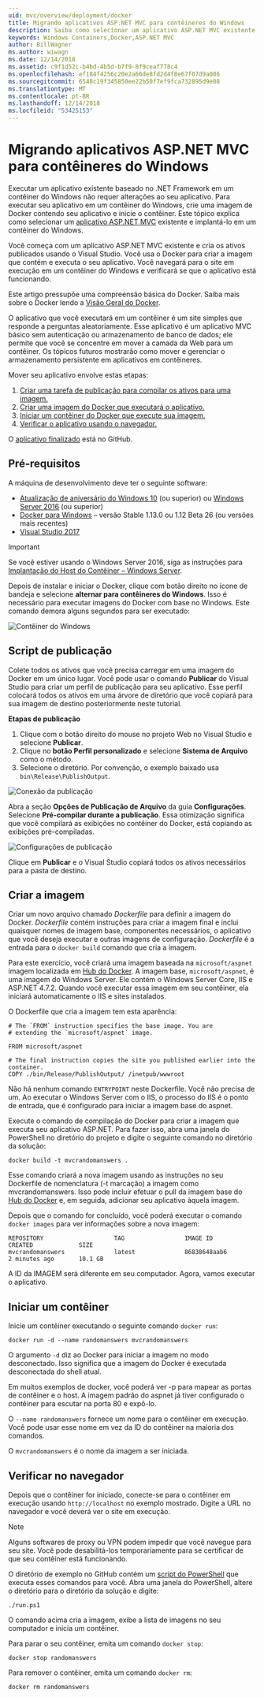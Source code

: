 ```yaml
---
uid: mvc/overview/deployment/docker
title: Migrando aplicativos ASP.NET MVC para contêineres do Windows
description: Saiba como selecionar um aplicativo ASP.NET MVC existente e executá-lo em um contêiner do Docker do Windows
keywords: Windows Containers,Docker,ASP.NET MVC
author: BillWagner
ms.author: wiwagn
ms.date: 12/14/2018
ms.assetid: c9f1d52c-b4bd-4b5d-b7f9-8f9ceaf778c4
ms.openlocfilehash: ef184f4256c20e2a66de8fd2d4f8e67f07d9a086
ms.sourcegitcommit: 6548c19f345850ee22b50f7ef9fca732895d9e08
ms.translationtype: MT
ms.contentlocale: pt-BR
ms.lasthandoff: 12/14/2018
ms.locfileid: "53425153"
---
```

# <a name="migrating-aspnet-mvc-applications-to-windows-containers"></a>Migrando aplicativos ASP.NET MVC para contêineres do Windows

Executar um aplicativo existente baseado no .NET Framework em um contêiner do Windows não requer alterações ao seu aplicativo. Para executar seu aplicativo em um contêiner do Windows, crie uma imagem de Docker contendo seu aplicativo e inicie o contêiner. Este tópico explica como selecionar um [aplicativo ASP.NET MVC](http://www.asp.net/mvc) existente e implantá-lo em um contêiner do Windows.

Você começa com um aplicativo ASP.NET MVC existente e cria os ativos publicados usando o Visual Studio. Você usa o Docker para criar a imagem que contém e executa o seu aplicativo. Você navegará para o site em execução em um contêiner do Windows e verificará se que o aplicativo está funcionando.

Este artigo pressupõe uma compreensão básica do Docker. Saiba mais sobre o Docker lendo a [Visão Geral do Docker](https://docs.docker.com/engine/understanding-docker/).

O aplicativo que você executará em um contêiner é um site simples que responde a perguntas aleatoriamente. Esse aplicativo é um aplicativo MVC básico sem autenticação ou armazenamento de banco de dados; ele permite que você se concentre em mover a camada da Web para um contêiner. Os tópicos futuros mostrarão como mover e gerenciar o armazenamento persistente em aplicativos em contêineres.

Mover seu aplicativo envolve estas etapas:

1. [Criar uma tarefa de publicação para compilar os ativos para uma imagem.](#publish-script)
1. [Criar uma imagem do Docker que executará o aplicativo.](#build-the-image)
1. [Iniciar um contêiner do Docker que execute sua imagem.](#start-a-container)
1. [Verificar o aplicativo usando o navegador.](#verify-in-the-browser)

O [aplicativo finalizado](https://github.com/dotnet/samples/tree/master/framework/docker/MVCRandomAnswerGenerator) está no GitHub.

## <a name="prerequisites"></a>Pré-requisitos

A máquina de desenvolvimento deve ter o seguinte software:

- [Atualização de aniversário do Windows 10](https://www.microsoft.com/software-download/windows10/) (ou superior) ou [Windows Server 2016](https://www.microsoft.com/cloud-platform/windows-server) (ou superior)
- [Docker para Windows](https://docs.docker.com/docker-for-windows/) – versão Stable 1.13.0 ou 1.12 Beta 26 (ou versões mais recentes)
- [Visual Studio 2017](https://visualstudio.microsoft.com/downloads/?utm_medium=microsoft&utm_source=docs.microsoft.com&utm_campaign=button+cta&utm_content=download+vs2017)

> [!IMPORTANT]
> Se você estiver usando o Windows Server 2016, siga as instruções para [Implantação do Host do Contêiner – Windows Server](https://msdn.microsoft.com/virtualization/windowscontainers/deployment/deployment).

Depois de instalar e iniciar o Docker, clique com botão direito no ícone de bandeja e selecione **alternar para contêineres do Windows**. Isso é necessário para executar imagens do Docker com base no Windows. Este comando demora alguns segundos para ser executado:

![Contêiner do Windows][windows-container]

## <a name="publish-script"></a>Script de publicação

Colete todos os ativos que você precisa carregar em uma imagem do Docker em um único lugar. Você pode usar o comando **Publicar** do Visual Studio para criar um perfil de publicação para seu aplicativo. Esse perfil colocará todos os ativos em uma árvore de diretório que você copiará para sua imagem de destino posteriormente neste tutorial.

**Etapas de publicação**

1. Clique com o botão direito do mouse no projeto Web no Visual Studio e selecione **Publicar**.
1. Clique no **botão Perfil personalizado** e selecione **Sistema de Arquivo** como o método.
1. Selecione o diretório. Por convenção, o exemplo baixado usa `bin\Release\PublishOutput`.

![Conexão da publicação][publish-connection]

Abra a seção **Opções de Publicação de Arquivo** da guia **Configurações**. Selecione **Pré-compilar durante a publicação**. Essa otimização significa que você compilará as exibições no contêiner do Docker, está copiando as exibições pré-compiladas.

![Configurações de publicação][publish-settings]

Clique em **Publicar** e o Visual Studio copiará todos os ativos necessários para a pasta de destino.

## <a name="build-the-image"></a>Criar a imagem

Criar um novo arquivo chamado *Dockerfile* para definir a imagem do Docker. *Dockerfile* contém instruções para criar a imagem final e inclui quaisquer nomes de imagem base, componentes necessários, o aplicativo que você deseja executar e outras imagens de configuração. *Dockerfile* é a entrada para o `docker build` comando que cria a imagem.

Para este exercício, você criará uma imagem baseada na `microsoft/aspnet` imagem localizada em [Hub do Docker](https://hub.docker.com/r/microsoft/aspnet/).
A imagem base, `microsoft/aspnet`, é uma imagem do Windows Server. Ele contém o Windows Server Core, IIS e ASP.NET 4.7.2. Quando você executar essa imagem em seu contêiner, ela iniciará automaticamente o IIS e sites instalados.

O Dockerfile que cria a imagem tem esta aparência:

```console
# The `FROM` instruction specifies the base image. You are
# extending the `microsoft/aspnet` image.

FROM microsoft/aspnet

# The final instruction copies the site you published earlier into the container.
COPY ./bin/Release/PublishOutput/ /inetpub/wwwroot
```

Não há nenhum comando `ENTRYPOINT` neste Dockerfile. Você não precisa de um. Ao executar o Windows Server com o IIS, o processo do IIS é o ponto de entrada, que é configurado para iniciar a imagem base do aspnet.

Execute o comando de compilação do Docker para criar a imagem que executa seu aplicativo ASP.NET. Para fazer isso, abra uma janela do PowerShell no diretório do projeto e digite o seguinte comando no diretório da solução:

```console
docker build -t mvcrandomanswers .
```

Esse comando criará a nova imagem usando as instruções no seu Dockerfile de nomenclatura (-t marcação) a imagem como mvcrandomanswers. Isso pode incluir efetuar o pull da imagem base do [Hub do Docker](http://hub.docker.com) e, em seguida, adicionar seu aplicativo àquela imagem.

Depois que o comando for concluído, você poderá executar o comando `docker images` para ver informações sobre a nova imagem:

```console
REPOSITORY                    TAG                 IMAGE ID            CREATED             SIZE
mvcrandomanswers              latest              86838648aab6        2 minutes ago       10.1 GB
```

A ID da IMAGEM será diferente em seu computador. Agora, vamos executar o aplicativo.

## <a name="start-a-container"></a>Iniciar um contêiner

Inicie um contêiner executando o seguinte comando `docker run`:

```console
docker run -d --name randomanswers mvcrandomanswers
```

O argumento `-d` diz ao Docker para iniciar a imagem no modo desconectado. Isso significa que a imagem do Docker é executada desconectada do shell atual.

Em muitos exemplos de docker, você poderá ver -p para mapear as portas de contêiner e o host. A imagem padrão do aspnet já tiver configurado o contêiner para escutar na porta 80 e expô-lo.

O `--name randomanswers` fornece um nome para o contêiner em execução. Você pode usar esse nome em vez da ID do contêiner na maioria dos comandos.

O `mvcrandomanswers` é o nome da imagem a ser iniciada.

## <a name="verify-in-the-browser"></a>Verificar no navegador

Depois que o contêiner for iniciado, conecte-se para o contêiner em execução usando `http://localhost` no exemplo mostrado. Digite a URL no navegador e você deverá ver o site em execução.

> [!NOTE]
> Alguns softwares de proxy ou VPN podem impedir que você navegue para seu site.
> Você pode desabilitá-los temporariamente para se certificar de que seu contêiner está funcionando.

O diretório de exemplo no GitHub contém um [script do PowerShell](https://github.com/dotnet/samples/blob/master/framework/docker/MVCRandomAnswerGenerator/run.ps1) que executa esses comandos para você. Abra uma janela do PowerShell, altere o diretório para o diretório da solução e digite:

```console
./run.ps1
```

O comando acima cria a imagem, exibe a lista de imagens no seu computador e inicia um contêiner.

Para parar o seu contêiner, emita um comando `docker stop`:

```console
docker stop randomanswers
```

Para remover o contêiner, emita um comando `docker rm`:

```console
docker rm randomanswers
```

[windows-container]: media/aspnetmvc/SwitchContainer.png "Alternar para o contêiner do Windows"
[publish-connection]: media/aspnetmvc/PublishConnection.png "Publicar no sistema de arquivos"
[publish-settings]: media/aspnetmvc/PublishSettings.png "Configurações de publicação"
